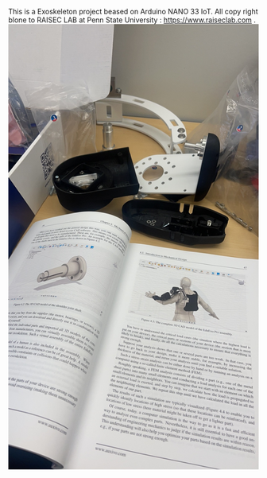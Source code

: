 This is a Exoskeleton project beased on Arduino NANO 33 IoT. All copy right blone to RAISEC LAB at Penn State University : https://www.raiseclab.com .
![Image text](https://github.com/Austinguo63/Exoskeleton-Test-Code/blob/main/img-folder/IMG_4335.JPG)
